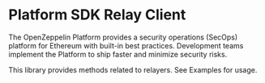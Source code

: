 # Platform SDK Relay Client


The OpenZeppelin Platform provides a security operations (SecOps) platform for Ethereum with built-in best practices. Development teams implement the Platform to ship faster and minimize security risks.

This library provides methods related to relayers. See Examples for usage.